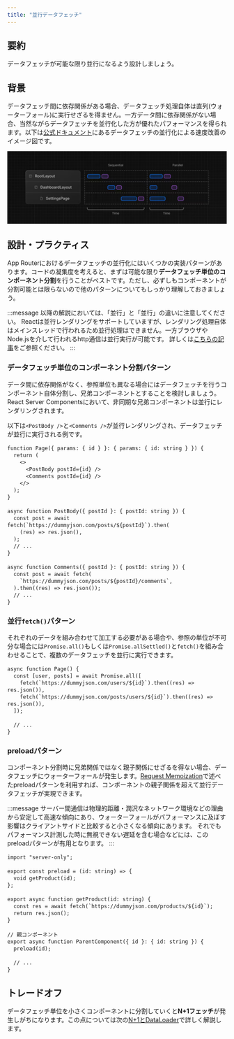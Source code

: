 ```yaml
---
title: "並行データフェッチ"
---
```


## 要約

データフェッチが可能な限り並行になるよう設計しましょう。

## 背景

データフェッチ間に依存関係がある場合、データフェッチ処理自体は直列(ウォーターフォール)に実行せざるを得ません。一方データ間に依存関係がない場合、当然ながらデータフェッチを並行化した方が優れたパフォーマンスを得られます。以下は[公式ドキュメント](https://nextjs.org/docs/app/building-your-application/data-fetching/patterns#parallel-and-sequential-data-fetching)にあるデータフェッチの並行化による速度改善のイメージ図です。

![water fall data fetch](/images/nextjs-basic-principle/sequential-fetching.png)

## 設計・プラクティス

App Routerにおけるデータフェッチの並行化にはいくつかの実装パターンがあります。コードの凝集度を考えると、まずは可能な限り**データフェッチ単位のコンポーネント分割**を行うことがベストです。ただし、必ずしもコンポーネントが分割可能とは限らないので他のパターンについてもしっかり理解しておきましょう。

:::message
以降の解説においては、「並行」と「並行」の違いに注意してください。
Reactは並行レンダリングをサポートしていますが、レンダリング処理自体はメインスレッドで行われるため並行処理はできません。一方ブラウザやNode.jsを介して行われるhttp通信は並行実行が可能です。
詳しくは[こちらの記事](https://zenn.dev/estra/books/js-async-promise-chain-event-loop/viewer/17-epasync-static-method)をご参照ください。
:::

### データフェッチ単位のコンポーネント分割パターン

データ間に依存関係がなく、参照単位も異なる場合にはデータフェッチを行うコンポーネント自体分割し、兄弟コンポーネントとすることを検討しましょう。React Server Componentsにおいて、非同期な兄弟コンポーネントは並行にレンダリングされます。

以下は`<PostBody />`と`<Comments />`が並行レンダリングされ、データフェッチが並行に実行される例です。

```tsx
function Page({ params: { id } }: { params: { id: string } }) {
  return (
    <>
      <PostBody postId={id} />
      <Comments postId={id} />
    </>
  );
}

async function PostBody({ postId }: { postId: string }) {
  const post = await fetch(`https://dummyjson.com/posts/${postId}`).then(
    (res) => res.json(),
  );
  // ...
}

async function Comments({ postId }: { postId: string }) {
  const post = await fetch(
    `https://dummyjson.com/posts/${postId}/comments`,
  ).then((res) => res.json());
  // ...
}
```

### 並行`fetch()`パターン

それぞれのデータを組み合わせて加工する必要がある場合や、参照の単位が不可分な場合には`Promise.all()`もしくは`Promise.allSettled()`と`fetch()`を組み合わせることで、複数のデータフェッチを並行に実行できます。

```tsx
async function Page() {
  const [user, posts] = await Promise.all([
    fetch(`https://dummyjson.com/users/${id}`).then((res) => res.json()),
    fetch(`https://dummyjson.com/posts/users/${id}`).then((res) => res.json()),
  ]);

  // ...
}
```

### preloadパターン

コンポーネント分割時に兄弟関係ではなく親子関係にせざるを得ない場合、データフェッチにウォーターフォールが発生します。[Request Memoization](part_1_request_memoization)で述べたpreloadパターンを利用すれば、コンポーネントの親子関係を超えて並行データフェッチが実現できます。

:::message
サーバー間通信は物理的距離・潤沢なネットワーク環境などの理由から安定して高速な傾向にあり、ウォーターフォールがパフォーマンスに及ぼす影響はクライアントサイドと比較すると小さくなる傾向にあります。
それでもパフォーマンス計測した時に無視できない遅延を含む場合などには、このpreloadパターンが有用となります。
:::


```tsx
import "server-only";

export const preload = (id: string) => {
  void getProduct(id);
};

export async function getProduct(id: string) {
  const res = await fetch(`https://dummyjson.com/products/${id}`);
  return res.json();
}

// 親コンポーネント
export async function ParentComponent({ id }: { id: string }) {
  preload(id);

  // ...
}
```

## トレードオフ

データフェッチ単位を小さくコンポーネントに分割していくと**N+1フェッチ**が発生しがちになります。この点については次の[N+1とDataLoader](part_1_data_loader)で詳しく解説します。